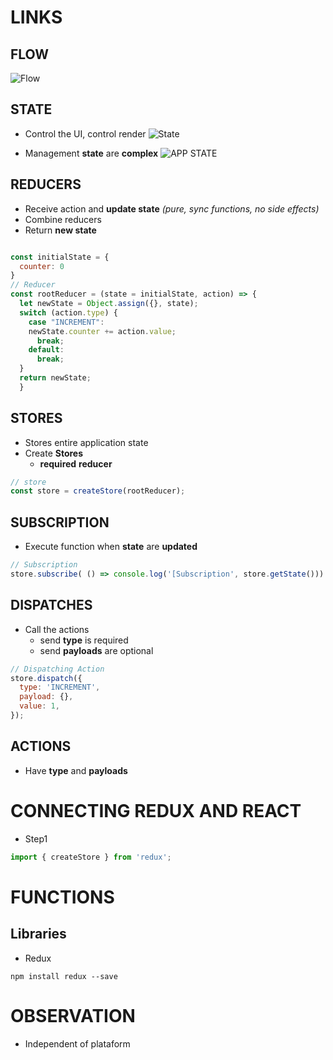 # LINKS


## FLOW
![Flow](https://i.imgur.com/wrbXtD6.png)
## STATE
- Control the UI, control render
![State](https://i.imgur.com/uPFB5gM.png)

- Management **state** are **complex**
![APP STATE](https://i.imgur.com/f9LfbUO.png)


## REDUCERS
- Receive action and **update state** _(pure, sync functions, no side effects)_
- Combine reducers 
- Return **new state**
```js

const initialState = {
  counter: 0
}
// Reducer
const rootReducer = (state = initialState, action) => {
  let newState = Object.assign({}, state);
  switch (action.type) {
    case "INCREMENT":
    newState.counter += action.value;
      break;
    default:
      break;
  }
  return newState; 
  }
```

## STORES
- Stores entire application state
- Create **Stores**
  - **required** **reducer**
```js
// store
const store = createStore(rootReducer);
```
## SUBSCRIPTION
- Execute function when **state** are **updated**
```js
// Subscription
store.subscribe( () => console.log('[Subscription', store.getState()))
```

## DISPATCHES
- Call the actions
  - send **type** is required
  - send **payloads** are optional
```js
// Dispatching Action
store.dispatch({
  type: 'INCREMENT',
  payload: {},
  value: 1,
});
```

## ACTIONS
- Have **type** and **payloads**


# CONNECTING REDUX AND REACT

- Step1
```js
import { createStore } from 'redux';
```

# FUNCTIONS 


## Libraries
- Redux
```shell
npm install redux --save
```

# OBSERVATION
- Independent of plataform